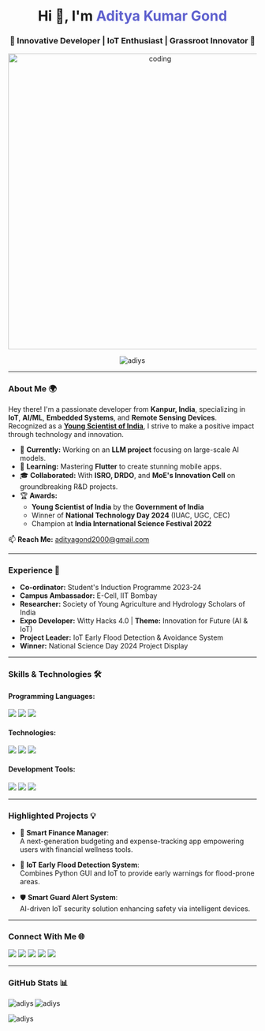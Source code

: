 <h1 align="center">Hi 👋, I'm <span style="color:#5e60ce;">Aditya Kumar Gond</span></h1>
<h3 align="center">🌟 Innovative Developer | IoT Enthusiast | Grassroot Innovator 🌟</h3>

<div align="center">
  <img src="https://miro.medium.com/v2/resize:fit:1360/1*VON9gHTrzeHZbHfXsqfzEA.gif" alt="coding" width="600"/>
</div>

<p align="center"> 
  <img src="https://komarev.com/ghpvc/?username=adiys&label=Profile%20views&color=0e75b6&style=for-the-badge" alt="adiys" />
</p>

---

### **About Me** 🌍
<p>Hey there! I'm a passionate developer from <strong>Kanpur, India</strong>, specializing in <strong>IoT</strong>, <strong>AI/ML</strong>, <strong>Embedded Systems</strong>, and <strong>Remote Sensing Devices</strong>. Recognized as a <strong><u>Young Scientist of India</u></strong>, I strive to make a positive impact through technology and innovation.</p>

- 🔭 **Currently:** Working on an **LLM project** focusing on large-scale AI models.  
- 🌱 **Learning:** Mastering **Flutter** to create stunning mobile apps.  
- 🎓 **Collaborated:** With **ISRO, DRDO**, and **MoE's Innovation Cell** on groundbreaking R&D projects.  
- 🏆 **Awards:**  
  - **Young Scientist of India** by the **Government of India**  
  - Winner of **National Technology Day 2024** (IUAC, UGC, CEC)  
  - Champion at **India International Science Festival 2022**  

📫 **Reach Me:** [adityagond2000@gmail.com](mailto:adityagond2000@gmail.com)  

---

### **Experience** 💼
- **Co-ordinator:** Student's Induction Programme 2023-24  
- **Campus Ambassador:** E-Cell, IIT Bombay  
- **Researcher:** Society of Young Agriculture and Hydrology Scholars of India  
- **Expo Developer:** Witty Hacks 4.0 | **Theme:** Innovation for Future (AI & IoT)  
- **Project Leader:** IoT Early Flood Detection & Avoidance System  
- **Winner:** National Science Day 2024 Project Display  

---

### **Skills & Technologies** 🛠️
#### **Programming Languages:**  
<p>
  <img src="https://img.shields.io/badge/Python-3670A0?style=for-the-badge&logo=python&logoColor=ffdd54" />
  <img src="https://img.shields.io/badge/C++-00599C?style=for-the-badge&logo=cplusplus&logoColor=white" />
  <img src="https://img.shields.io/badge/Java-ED8B00?style=for-the-badge&logo=java&logoColor=white" />
</p>

#### **Technologies:**  
<p>
  <img src="https://img.shields.io/badge/IoT-339933?style=for-the-badge&logo=internetofthings&logoColor=white" />
  <img src="https://img.shields.io/badge/AI/ML-%2320232a.svg?style=for-the-badge&logo=pytorch&logoColor=%23FF6F00" />
  <img src="https://img.shields.io/badge/Embedded_Systems-%2320232a.svg?style=for-the-badge&logo=raspberry-pi&logoColor=%23FF0000" />
</p>

#### **Development Tools:**  
<p>
  <img src="https://img.shields.io/badge/Flutter-02569B?style=for-the-badge&logo=flutter&logoColor=white" />
  <img src="https://img.shields.io/badge/Cloud-Amazon-232F3E?style=for-the-badge&logo=amazon&logoColor=yellow" />
  <img src="https://img.shields.io/badge/Blynk-009688?style=for-the-badge&logo=blynk&logoColor=white" />
</p>

---

### **Highlighted Projects** 💡
- 🚀 **Smart Finance Manager**:  
  A next-generation budgeting and expense-tracking app empowering users with financial wellness tools.  

- 🌊 **IoT Early Flood Detection System**:  
  Combines Python GUI and IoT to provide early warnings for flood-prone areas.  

- 🛡️ **Smart Guard Alert System**:  
  AI-driven IoT security solution enhancing safety via intelligent devices.  

---

### **Connect With Me** 🌐
<p align="left">
  <a href="https://x.com/adii_y_s" target="_blank"><img src="https://img.shields.io/badge/Twitter-%231DA1F2.svg?style=for-the-badge&logo=Twitter&logoColor=white" /></a>
  <a href="https://fb.com/adiys" target="_blank"><img src="https://img.shields.io/badge/Facebook-%231877F2.svg?style=for-the-badge&logo=Facebook&logoColor=white" /></a>
  <a href="https://instagram.com/adi_y_s" target="_blank"><img src="https://img.shields.io/badge/Instagram-%23E4405F.svg?style=for-the-badge&logo=Instagram&logoColor=white" /></a>
  <a href="https://www.youtube.com/@AllAroundScience_ys" target="_blank"><img src="https://img.shields.io/badge/YouTube-%23FF0000.svg?style=for-the-badge&logo=YouTube&logoColor=white" /></a>
  <a href="https://www.hackerrank.com/adiys" target="_blank"><img src="https://img.shields.io/badge/Hackerrank-%232EC866.svg?style=for-the-badge&logo=HackerRank&logoColor=white" /></a>
</p>

---

### **GitHub Stats** 📊
<p>
  <img align="left" src="https://github-readme-stats.vercel.app/api/top-langs?username=adiys&show_icons=true&locale=en&layout=compact&theme=radical" alt="adiys" />
  <img align="center" src="https://github-readme-stats.vercel.app/api?username=adiys&show_icons=true&locale=en&theme=radical" alt="adiys" />
</p>
<p>
  <img align="center" src="https://github-readme-streak-stats.herokuapp.com/?user=adiys&theme=radical" alt="adiys" />
</p>
